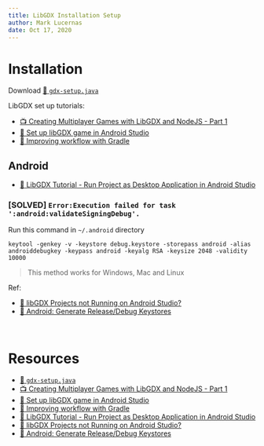 ```yaml
---
title: LibGDX Installation Setup
author: Mark Lucernas
date: Oct 17, 2020
---
```



# Installation

Download [📄 `gdx-setup.java`](https://libgdx.badlogicgames.com/download.html)

LibGDX set up tutorials:

- [📺 Creating Multiplayer Games with LibGDX and NodeJS - Part 1](https://www.youtube.com/watch?v=uIPAaDslhPM&t=284s)
- [📄 Set up libGDX game in Android Studio](http://techduke.io/set-up-libgdx-game-in-android-studio/)
- [📄 Improving workflow with Gradle](https://github.com/libgdx/libgdx/wiki/Improving-workflow-with-Gradle#how-to-remove-gradle-ide-integration-from-your-project)

## Android

- [📄 LibGDX Tutorial - Run Project as Desktop Application in Android Studio](https://www.youtube.com/watch?v=LFs3GiP2Zkc)

### [SOLVED] `Error:Execution failed for task ':android:validateSigningDebug'.`

Run this command in `~/.android` directory

```
keytool -genkey -v -keystore debug.keystore -storepass android -alias androiddebugkey -keypass android -keyalg RSA -keysize 2048 -validity 10000
```

> This method works for Windows, Mac and Linux

Ref:

- [📄 libGDX Projects not Running on Android Studio?](https://www.reddit.com/r/libgdx/comments/85pjwt/libgdx_projects_not_running_on_android_studio/?utm_source=share&utm_medium=web2x&context=3)
- [📄 Android: Generate Release/Debug Keystores](https://coderwall.com/p/r09hoq/android-generate-release-debug-keystores)


<br>

# Resources

- [📄 `gdx-setup.java`](https://libgdx.badlogicgames.com/download.html)
- [📺 Creating Multiplayer Games with LibGDX and NodeJS - Part 1](https://www.youtube.com/watch?v=uIPAaDslhPM&t=284s)
- [📄 Set up libGDX game in Android Studio](http://techduke.io/set-up-libgdx-game-in-android-studio/)
- [📄 Improving workflow with Gradle](https://github.com/libgdx/libgdx/wiki/Improving-workflow-with-Gradle#how-to-remove-gradle-ide-integration-from-your-project)
- [📄 LibGDX Tutorial - Run Project as Desktop Application in Android Studio](https://www.youtube.com/watch?v=LFs3GiP2Zkc)
- [📄 libGDX Projects not Running on Android Studio?](https://www.reddit.com/r/libgdx/comments/85pjwt/libgdx_projects_not_running_on_android_studio/?utm_source=share&utm_medium=web2x&context=3)
- [📄 Android: Generate Release/Debug Keystores](https://coderwall.com/p/r09hoq/android-generate-release-debug-keystores)

